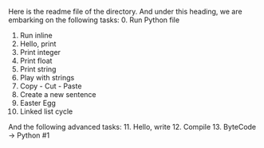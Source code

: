 Here is the readme file of the directory. And under this heading, we are embarking on the following tasks:
0. Run Python file
1. Run inline
2. Hello, print
3. Print integer
4. Print float
5. Print string
6. Play with strings
7. Copy - Cut - Paste
8. Create a new sentence
9. Easter Egg
10. Linked list cycle

And the following advanced tasks:
11. Hello, write
12. Compile
13. ByteCode -> Python #1
